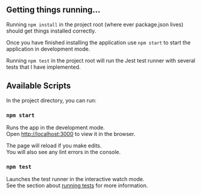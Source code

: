 

## Getting things running...

Running `npm install` in the project root (where ever package.json lives) should get things installed correctly.

Once you have finished installing the application use `npm start` to start the application in development mode.

Running `npm test` in the project root will run the Jest test runner with several tests that I have implemented.


## Available Scripts

In the project directory, you can run:

### `npm start`

Runs the app in the development mode.\
Open [http://localhost:3000](http://localhost:3000) to view it in the browser.

The page will reload if you make edits.\
You will also see any lint errors in the console.

### `npm test`

Launches the test runner in the interactive watch mode.\
See the section about [running tests](https://facebook.github.io/create-react-app/docs/running-tests) for more information.
